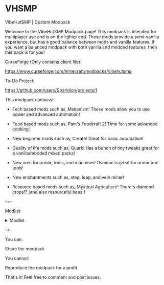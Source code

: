 # VHSMP
VibeHutSMP | Custom Modpack

Welcome to the VibeHutSMP Modpack page! This modpack is intended for multiplayer use and is on the lighter end.
These mods provide a semi-vanilla experience, but has a good balance between mods and vanilla features. If you want a balanced modpack with both vanilla and modded features, then this pack is for you!

CurseForge (Only contains client file): 

https://www.curseforge.com/minecraft/modpacks/vibehutsmp

To-Do Project:

https://github.com/users/Sparktion/projects/1

This modpack contains:

- Tech based mods such as, Mekanism! These mods allow you to use power and advanced automation!

- Food based mods such as, Pam's Foodcraft 2! Time for some advanced cooking!

- New beginner mods such as, Create! Great for basic automation!

- Quality of life mods such as, Quark! Has a bunch of tiny tweaks great for a vanilla/modded mixed packs!

- New ores for armor, tools, and machines! Osmium is great for armor and tools!

- New enchantments such as, step, leap, and vein miner!

- Resource based mods such as, Mystical Agriculture! There's diamond crops!? (and also resourceful bees!)

 

-=-

 

Modlist:

<details>
  <summary>Modlist</summary>

  ```
Spartan Weaponry (by ObliviousSpartan)
Botania (by Vazkii)
Track API (by cam72cam)
Chargers (by GoryMoon)
Waystones (by BlayTheNinth)
Cloth Config API (Forge) (by shedaniel)
Click Machine (by Shadows_of_Fire)
Flux Networks (by sonar_sonic)
XNet Gases (by Terrails)
Performant (by someaddon)
Ding (by ohaiiChun)
Integrated Tunnels (by kroeser)
The Undergarden (by Quek04)
Extreme Reactors (by ZeroNoRyouki)
JEI Integration (by SnowShock35)
U Team Core (by HyCraftHD)
Water Strainer (by Ruuubi)
Mantle (by mDiyo)
Silent's Mechanisms (by SilentChaos512)
Valhelsia Structures (by ValhelsiaTeam)
Integrated NBT (by scleox)
JEITweaker (by Jaredlll08)
FTB GUI Library (by FTB)
Pam's HarvestCraft 2 - Food Extended (by pamharvestcraft)
Overloaded Armor Bar (by tfarecnim)
Ex Nihilo: Sequentia (by NovaMachina)
IAP [Powah] (by ArrowsendGaming)
AttributeFix (by DarkhaxDev)
Common Capabilities (by kroeser)
AutoRegLib (by Vazkii)
CraftTweaker (by Jaredlll08)
Industrial Agriculture (by ArrowsendGaming)
KubeJS (by LatvianModder)
More Ores In ONE (by KG20)
Immersive Petroleum (by Flaxbeard)
Step (by ModdingLegacy)
Macaw's Roofs (by sketch_macaw)
Controlling (by Jaredlll08)
Thermal Innovation (by TeamCoFH)
Pam's HarvestCraft 2 - Trees (by pamharvestcraft)
Crafting Station (by tfarecnim)
Trash Cans (by SuperMartijn642)
Cyclic (by Lothrazar)
ShetiPhianCore (by ShetiPhian)
Server Tab Info (by black_dog20)
Engineer's Tools (by wilechaote)
Resourceful Bees (by epic_oreo)
Silent's Gems (by SilentChaos512)
Biomes O' Plenty (by Forstride)
Mekanism Additions (by bradyaidanc)
Titanium (by hrznstudio)
Neverdark (by phantasmlix)
Einstein's Library (by MincraftEinstein)
Blood Magic (by WayofTime)
Integrated Crafting (by kroeser)
Just Enough Items (JEI) (by mezz)
Extended Crafting (by BlakeBr0)
FerriteCore (by malte0811)
Toast Control (by Shadows_of_Fire)
Auto Ore Dictionary Converter (by MattDahEpic)
RFTools Builder (by McJty)
Craftable Horse Armour & Saddle [CHA&S] (by EwyBoy)
Basic Nether Ores [Forge/Fabric] (by cScotPlay)
PneumaticCraft: Repressurized (by desht_08)
Chicken Chunks 1.8.+ (by covers1624)
RFTools Storage (by McJty)
Applied Energistics 2 (by AlgorithmX2)
Inventory Pets (by Purplicious_Cow_)
Thermal Cultivation (by TeamCoFH)
Nature's Compass (by Chaosyr)
EnderTanks (by ShetiPhian)
Cyclops Core (by kroeser)
CodeChicken Lib 1.8.+ (by covers1624)
Light Overlay (Rift/Forge/Fabric) (by shedaniel)
Astral Sorcery (by HellFirePvP)
Vein Mining (Forge) (by TheIllusiveC4)
Neat (by Vazkii)
Storage Drawers (by Texelsaur)
Mystical Agradditions (by BlakeBr0)
Simply Jetpacks 2 (by Tomson124)
Just Enough Resources (JER) (by way2muchnoise)
Mekanism (by bradyaidanc)
Mekanism Generators (by bradyaidanc)
Mekanism Tools (by bradyaidanc)
Curious Elytra (Forge) (by TheIllusiveC4)
IAP [Silent's Gems] (by ArrowsendGaming)
EzZoom (by JTK222)
Curios API (Forge) (by TheIllusiveC4)
IAP [Industrial Foregoing] (by ArrowsendGaming)
Macaw's Windows (by sketch_macaw)
Ender Storage 1.8.+ (by covers1624)
QuantumStorage (by GigaBit101)
RFTools Control (by McJty)
Leap (by ModdingLegacy)
Lollipop (by owmii)
Pam's HarvestCraft 2 - Food Core (by pamharvestcraft)
Quark Oddities (by Vazkii)
Sit (by bl4ckscor3)
Pam's HarvestCraft 2 - Crops (by pamharvestcraft)
Carry On (by Tschipp)
Thermal Foundation (by TeamCoFH)
Silent Lib (by SilentChaos512)
MattDahEpic Core (MDECore) (by MattDahEpic)
Integrated REST (by kroeser)
Decorative Blocks (by stohun)
Integrated Dynamics (by kroeser)
OpenBlocks Elevator (by vsngarcia)
GraveStone Mod (by henkelmax)
ConnectedTexturesMod (by tterrag1098)
Environmental Core (by ValkyrieofNight)
Plant In A Jar (by cool_mineman)
XNet (by McJty)
Bookshelf (by DarkhaxDev)
Chlorine (by hanetzer)
KubeJS Immersive Engineering (by LatvianModder)
RFTools Utility (by McJty)
Morph-o-Tool (by Vazkii)
Industrial Foregoing (by Buuz135)
Useful Backpacks (by HyCraftHD)
AI Improvements (by DarkGuardsman)
Refined Storage (by raoulvdberge)
Caelus API (Forge) (by TheIllusiveC4)
Eidolon (by elucent_)
Oh The Biomes You'll Go (by AOCAWOL)
MrCrayfish's Furniture Mod (by MrCrayfish)
Patchouli (by Vazkii)
Paintings ++ (by AbsolemJackdaw)
Immersive Railroading (by cam72cam)
ObserverLib (by HellFirePvP)
Health Overlay (by Terrails)
Quark (by Vazkii)
Immersive Engineering (by BluSunrize)
YUNG's API (Forge) (by YUNGNICKYOUNG)
Extra Disks (by MelanX)
Immersive Posts (by TwistedGate)
McJtyLib (by McJty)
FTB Ultimine (by FTB)
Rhino (by LatvianModder)
RandomPatches (Forge) (by TheRandomLabs)
Chocolate Fix (by AlcatrazEscapee)
Construction Wand (by ThetaDev)
IAP [Silent's Mechanisms] (by ArrowsendGaming)
Powah! (by owmii)
Create (by simibubi)
AppleSkin (by squeek502)
Better Title Screen (by Girafi)
Architectury API (Forge) (by shedaniel)
TipTheScales (by Jaredlll08)
Environmental Tech (by ValkyrieofNight)
Pickle Tweaks (by BlakeBr0)
OldJavaWarning (by DarkhaxDev)
MixinBootstrap (by LX_Gaming)
ValkyrieLib (by ValkyrieofNight)
[FORGE] Iron Furnaces (by XenoMustache)
Refined Storage Addons (by raoulvdberge)
Mouse Tweaks (by YaLTeR)
Iron Chests (by ProgWML6)
ReAuth (by TechnicianLP)
Absent by Design (by Lothrazar)
Mystical Agriculture (by BlakeBr0)
Cucumber Library (by BlakeBr0)
RFTools Power (by McJty)
Uppers (by vadis365)
IAP [Mekanism] (by ArrowsendGaming)
Dark Utilities (by DarkhaxDev)
Clumps (by Jaredlll08)
Gaia Dimension (by Squiggly_Androsa)
Universal Mod Core (by cam72cam)
Charm Reforged (by svenhjol)
YUNG's Better Mineshafts (Forge) (by YUNGNICKYOUNG)
Botany Pots (by DarkhaxDev)
Refined Pipes (by raoulvdberge)
Simply Light (by Flanks255)
Morpheus (by Quetzi)
Macaw's Furniture (by sketch_macaw)
Tinkers' Mechworks (by mDiyo)
Macaw's Bridges (by sketch_macaw)
Chisels & Bits (by AlgorithmX2)
RFTools Base (by McJty)
DataFixerSlayer (improves RAM usage) (by Vazkii)
JourneyMap (by techbrew)
NetherPortalFix (by BlayTheNinth)
TrashSlot (by BlayTheNinth)
Hwyla (by TehNut)
YUNG's Better Caves (Forge) (by YUNGNICKYOUNG)
Integrated Terminals (by kroeser)
CoFH Core (by TeamCoFH)
Thermal Expansion (by TeamCoFH)
Silent Gear (by SilentChaos512)
Unity: Dark Edition (by theCyanideX)
Placebo (by Shadows_of_Fire)
AIOT Botania (by MelanX)
Macaw's Trapdoors (by sketch_macaw)
Inventory Tweaks Renewed (by David1544)
Useful Slime (by MincraftEinstein)
ZeroCore 2 (by ZeroNoRyouki)
Runelic (by DarkhaxDev)
Better Advancements (by way2muchnoise)
JAOPCA (by TheLMiffy1111)
Waila Harvestability (by squeek502)
Macaw's Doors (by sketch_macaw)
Engineer's Decor (by wilechaote)
```
</details>

-=-

 

You can:

Share the modpack

 

You cannot:

Reproduce the modpack for a profit

 

That's it! Feel free to comment and post issues.
